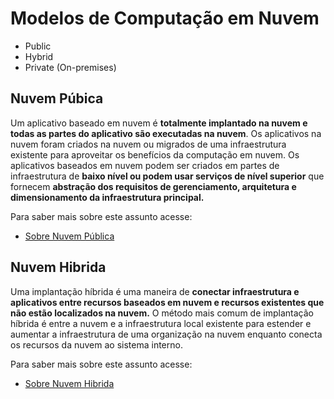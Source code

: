 # Modelos de Computação em Nuvem

* Public
* Hybrid
* Private (On-premises)


## Nuvem Púbica

Um aplicativo baseado em nuvem é **totalmente implantado na nuvem e todas as partes do aplicativo são executadas na nuvem**. Os aplicativos na nuvem foram criados na nuvem ou migrados de uma infraestrutura existente para aproveitar os benefícios da computação em nuvem. Os aplicativos baseados em nuvem podem ser criados em partes de infraestrutura de **baixo nível ou podem usar serviços de nível superior** que fornecem **abstração dos requisitos de gerenciamento, arquitetura e dimensionamento da infraestrutura principal.**


Para saber mais sobre este assunto acesse: 
    
* [Sobre Nuvem Pública](https://aws.amazon.com/pt/what-is-cloud-computing/)

## Nuvem Hibrida

Uma implantação híbrida é uma maneira de **conectar infraestrutura e aplicativos entre recursos baseados em nuvem e recursos existentes que não estão localizados na nuvem.** O método mais comum de implantação híbrida é entre a nuvem e a infraestrutura local existente para estender e aumentar a infraestrutura de uma organização na nuvem enquanto conecta os recursos da nuvem ao sistema interno.

Para saber mais sobre este assunto acesse: 
    
* [Sobre Nuvem Hibrida](https://aws.amazon.com/pt/hybrid/)

